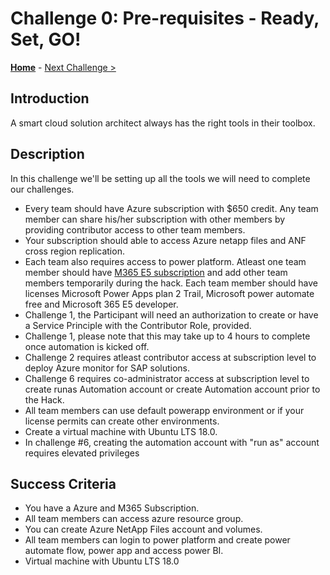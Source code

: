 # Challenge 0: Pre-requisites - Ready, Set, GO! 

**[Home](../README.md)** - [Next Challenge >](./01-SAP-Auto-Deployment.md)

## Introduction

A smart cloud solution architect always has the right tools in their toolbox. 

## Description

In this challenge we'll be setting up all the tools we will need to complete our challenges.

- Every team should have Azure subscription with $650 credit. Any team member can share his/her subscription with other members by providing contributor access to other team members.
- Your subscription should able to access Azure netapp files and ANF cross region replication. 
- Each team also requires access to power platform. Atleast one team member should have [M365 E5 subscription](https://go.microsoft.com/fwlink/p/?LinkID=698279)  and add other team members temporarily during the hack. Each team member should have licenses Microsoft Power Apps plan 2 Trail, Microsoft power automate free and Microsoft 365 E5 developer.
- Challenge 1, the Participant will need an authorization to create or have a Service Principle with the Contributor Role, provided.
- Challenge 1, please note that this may take up to 4 hours to complete once automation is kicked off.
- Challenge 2 requires atleast contributor access at subscription level to deploy Azure monitor for SAP solutions. 
- Challenge 6 requires co-administrator access at subscription level to create runas Automation account or create Automation account prior to the Hack.
- All team members can use default powerapp environment or if your license permits can create other environments. 
- Create a virtual machine with Ubuntu LTS 18.0.
- In challenge #6, creating the automation account with "run as" account requires elevated privileges
    
## Success Criteria

- You have a Azure and M365 Subscription.
- All team members can access azure resource group.
- You can create Azure NetApp Files account and volumes.
- All team members can login to power platform and create power automate flow, power app and access power BI. 
- Virtual machine with Ubuntu LTS 18.0
